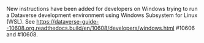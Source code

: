 New instructions have been added for developers on Windows trying to run a Dataverse development environment using Windows Subsystem for Linux (WSL). See https://dataverse-guide--10608.org.readthedocs.build/en/10608/developers/windows.html #10606 and #10608.
